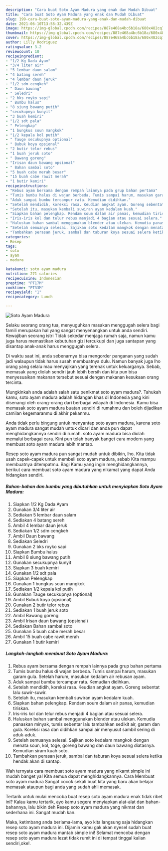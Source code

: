 ```yaml
---
description: "Cara buat Soto Ayam Madura yang enak dan Mudah Dibuat"
title: "Cara buat Soto Ayam Madura yang enak dan Mudah Dibuat"
slug: 199-cara-buat-soto-ayam-madura-yang-enak-dan-mudah-dibuat
date: 2021-06-10T13:58:32.439Z
image: https://img-global.cpcdn.com/recipes/887e468a4bc6b18a/680x482cq70/soto-ayam-madura-foto-resep-utama.jpg
thumbnail: https://img-global.cpcdn.com/recipes/887e468a4bc6b18a/680x482cq70/soto-ayam-madura-foto-resep-utama.jpg
cover: https://img-global.cpcdn.com/recipes/887e468a4bc6b18a/680x482cq70/soto-ayam-madura-foto-resep-utama.jpg
author: Lilly Rodriguez
ratingvalue: 3.2
reviewcount: 10
recipeingredient:
- "1/2 Kg Dada Ayam"
- "3/4 liter air"
- "5 lembar daun salam"
- "4 batang sereh"
- "4 lembar daun jeruk"
- "1/2 sdm cengkeh"
- " Daun bawang"
- " Seledri"
- "2 bks royko sapi"
- " Bumbu halus"
- "8 siung bawang putih"
- "secukupnya kunyit"
- "3 buah kemiri"
- "1/2 sdt pala"
- " Pelengkap"
- "1 bungkus soun mangkok"
- "1/2 kepala kol putih"
- " Tauge secukupnya optional"
- " Bubuk koya opsional"
- "2 butir telor rebus"
- "1 buah jeruk soto"
- " Bawang goreng"
- "Irisan daun bawang opsional"
- " Bahan sambal soto"
- "5 buah cabe merah besar"
- "15 buah cabe rawit merah"
- "1 butir kemiri"
recipeinstructions:
- "Rebus ayam bersama dengan rempah lainnya pada grup bahan pertama"
- "Tumis bumbu halus di wajan berbeda. Tumis sampai harum, masukan garam gula. Setelah harum, masukan kedalam air rebusan ayam."
- "Aduk sampai bumbu tercampur rata. Kemudian didihkan."
- "Setelah mendidih, koreksi rasa. Keudian angkat ayam. Goreng sebentat lalu suwir-suwir."
- "Setelah itu, masukan kembali suwiran ayam kedalam kuah."
- "Siapkan bahan pelengkap. Rendam soum dalam air panas, kemudian tiriskan."
- "Iris-iris kol dan telur rebus menjadi 4 bagian atau sesuai selera."
- "Haluskan bahan sambal menggunakan blender atau ulekan. Kemudia panaskan minyak, tumis sebentar lalu tambahkan sedikit air, garam dan gula. Koreksi rasa dan didihkan sampai air menyusut sambil sering di aduk-aduk."
- "Setelah semuanya selesai. Sajikan soto kedalam mangkok dengan menata soun, kol, toge, goreng bawang dan daun bawang diatasnya. Kemudian siram kuah soto."
- "Tambahkan perasan jeruk, sambal dan taburan koya sesuai selera ketika hendak akan di santap."
categories:
- Resep
tags:
- soto
- ayam
- madura

katakunci: soto ayam madura 
nutrition: 271 calories
recipecuisine: Indonesian
preptime: "PT17M"
cooktime: "PT33M"
recipeyield: "1"
recipecategory: Lunch

---
```



![Soto Ayam Madura](https://img-global.cpcdn.com/recipes/887e468a4bc6b18a/680x482cq70/soto-ayam-madura-foto-resep-utama.jpg)

Selaku seorang orang tua, menyuguhkan masakan menggugah selera bagi famili merupakan hal yang sangat menyenangkan untuk anda sendiri. Kewajiban seorang istri Tidak sekedar menjaga rumah saja, namun kamu juga harus memastikan kebutuhan gizi tercukupi dan juga santapan yang disantap anak-anak harus menggugah selera.

Di waktu  saat ini, anda sebenarnya bisa mengorder panganan yang sudah jadi walaupun tidak harus susah membuatnya dulu. Namun banyak juga lho orang yang selalu mau menyajikan yang terenak untuk keluarganya. Sebab, memasak yang diolah sendiri jauh lebih bersih dan kita pun bisa menyesuaikan makanan tersebut sesuai dengan makanan kesukaan orang tercinta. 



Mungkinkah anda adalah salah satu penikmat soto ayam madura?. Tahukah kamu, soto ayam madura adalah hidangan khas di Indonesia yang kini disenangi oleh orang-orang dari berbagai wilayah di Indonesia. Kamu bisa memasak soto ayam madura buatan sendiri di rumahmu dan boleh dijadikan camilan kegemaranmu di akhir pekanmu.

Anda tidak perlu bingung untuk menyantap soto ayam madura, karena soto ayam madura sangat mudah untuk dicari dan anda pun dapat menghidangkannya sendiri di rumah. soto ayam madura bisa diolah memalui berbagai cara. Kini pun telah banyak banget cara modern yang membuat soto ayam madura lebih mantap.

Resep soto ayam madura pun sangat mudah untuk dibikin, lho. Kita tidak usah capek-capek untuk membeli soto ayam madura, sebab Kita mampu membuatnya ditempatmu. Bagi Kamu yang ingin menghidangkannya, berikut cara membuat soto ayam madura yang nikamat yang dapat Anda hidangkan sendiri.

<!--inarticleads1-->

##### Bahan-bahan dan bumbu yang dibutuhkan untuk menyiapkan Soto Ayam Madura:

1. Siapkan 1/2 Kg Dada Ayam
1. Gunakan 3/4 liter air
1. Sediakan 5 lembar daun salam
1. Sediakan 4 batang sereh
1. Ambil 4 lembar daun jeruk
1. Sediakan 1/2 sdm cengkeh
1. Ambil  Daun bawang
1. Sediakan  Seledri
1. Gunakan 2 bks royko sapi
1. Siapkan  Bumbu halus
1. Ambil 8 siung bawang putih
1. Gunakan secukupnya kunyit
1. Siapkan 3 buah kemiri
1. Gunakan 1/2 sdt pala
1. Siapkan  Pelengkap
1. Gunakan 1 bungkus soun mangkok
1. Sediakan 1/2 kepala kol putih
1. Gunakan  Tauge secukupnya (optional)
1. Ambil  Bubuk koya (opsional)
1. Gunakan 2 butir telor rebus
1. Sediakan 1 buah jeruk soto
1. Ambil  Bawang goreng
1. Ambil Irisan daun bawang (opsional)
1. Sediakan  Bahan sambal soto
1. Gunakan 5 buah cabe merah besar
1. Ambil 15 buah cabe rawit merah
1. Gunakan 1 butir kemiri




<!--inarticleads2-->

##### Langkah-langkah membuat Soto Ayam Madura:

1. Rebus ayam bersama dengan rempah lainnya pada grup bahan pertama
1. Tumis bumbu halus di wajan berbeda. Tumis sampai harum, masukan garam gula. Setelah harum, masukan kedalam air rebusan ayam.
1. Aduk sampai bumbu tercampur rata. Kemudian didihkan.
1. Setelah mendidih, koreksi rasa. Keudian angkat ayam. Goreng sebentat lalu suwir-suwir.
1. Setelah itu, masukan kembali suwiran ayam kedalam kuah.
1. Siapkan bahan pelengkap. Rendam soum dalam air panas, kemudian tiriskan.
1. Iris-iris kol dan telur rebus menjadi 4 bagian atau sesuai selera.
1. Haluskan bahan sambal menggunakan blender atau ulekan. Kemudia panaskan minyak, tumis sebentar lalu tambahkan sedikit air, garam dan gula. Koreksi rasa dan didihkan sampai air menyusut sambil sering di aduk-aduk.
1. Setelah semuanya selesai. Sajikan soto kedalam mangkok dengan menata soun, kol, toge, goreng bawang dan daun bawang diatasnya. Kemudian siram kuah soto.
1. Tambahkan perasan jeruk, sambal dan taburan koya sesuai selera ketika hendak akan di santap.




Wah ternyata cara membuat soto ayam madura yang nikamt simple ini mudah banget ya! Kita semua dapat menghidangkannya. Cara Membuat soto ayam madura Sangat cocok sekali buat kita yang baru akan belajar memasak ataupun bagi anda yang sudah ahli memasak.

Tertarik untuk mulai mencoba buat resep soto ayam madura enak tidak ribet ini? Kalau kamu tertarik, ayo kamu segera menyiapkan alat-alat dan bahan-bahannya, lalu bikin deh Resep soto ayam madura yang nikmat dan sederhana ini. Sangat mudah kan. 

Maka, ketimbang anda berlama-lama, ayo kita langsung saja hidangkan resep soto ayam madura ini. Dijamin kamu gak akan nyesel sudah buat resep soto ayam madura mantab simple ini! Selamat mencoba dengan resep soto ayam madura lezat tidak rumit ini di tempat tinggal kalian sendiri,oke!.

